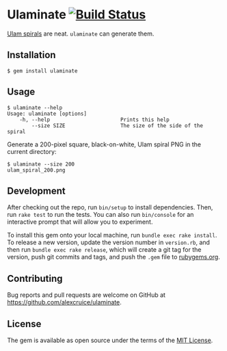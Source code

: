 # Ulaminate [![Build Status](https://travis-ci.org/alexcruice/ulaminate.svg?branch=master)](https://travis-ci.org/alexcruice/ulaminate)

[Ulam spirals](https://en.wikipedia.org/wiki/Ulam_spiral) are neat. `ulaminate` can generate them.

## Installation

    $ gem install ulaminate

## Usage

```
$ ulaminate --help
Usage: ulaminate [options]
    -h, --help                       Prints this help
        --size SIZE                  The size of the side of the spiral
```

Generate a 200-pixel square, black-on-white, Ulam spiral PNG in the current directory:

```
$ ulaminate --size 200
ulam_spiral_200.png
```

## Development

After checking out the repo, run `bin/setup` to install dependencies. Then, run `rake test` to run the tests. You can also run `bin/console` for an interactive prompt that will allow you to experiment.

To install this gem onto your local machine, run `bundle exec rake install`. To release a new version, update the version number in `version.rb`, and then run `bundle exec rake release`, which will create a git tag for the version, push git commits and tags, and push the `.gem` file to [rubygems.org](https://rubygems.org).

## Contributing

Bug reports and pull requests are welcome on GitHub at https://github.com/alexcruice/ulaminate.

## License

The gem is available as open source under the terms of the [MIT License](https://opensource.org/licenses/MIT).
